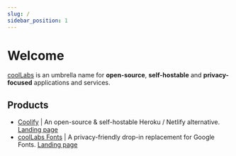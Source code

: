 ```yaml
---
slug: /
sidebar_position: 1
---
```


# Welcome

[coolLabs](https://coollabs.io) is an umbrella name for **open-source**, **self-hostable** and **privacy-focused** applications and services.

## Products
- [Coolify](./coolify/about) | An open-source & self-hostable Heroku / Netlify alternative. [Landing page](https://coolify.io)
- [coolLabs Fonts](./fonts/about) | A privacy-friendly drop-in replacement for Google Fonts. [Landing page](https://fonts.coollabs.io) 
